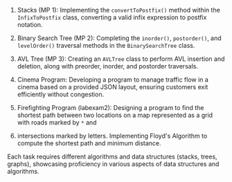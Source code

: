 1. Stacks (MP 1): Implementing the `convertToPostfix()` method within the `InfixToPostfix` class, converting a valid infix expression to postfix notation.

2. Binary Search Tree (MP 2): Completing the `inorder()`, `postorder()`, and `levelOrder()` traversal methods in the `BinarySearchTree` class.

3. AVL Tree (MP 3): Creating an `AVLTree` class to perform AVL insertion and deletion, along with preorder, inorder, and postorder traversals.

4. Cinema Program: Developing a program to manage traffic flow in a cinema based on a provided JSON layout, ensuring customers exit efficiently without congestion.

5. Firefighting Program (labexam2): Designing a program to find the shortest path between two locations on a map represented as a grid with roads marked by `*` and
6. intersections marked by letters. Implementing Floyd's Algorithm to compute the shortest path and minimum distance.

Each task requires different algorithms and data structures (stacks, trees, graphs), showcasing proficiency in various aspects of data structures and algorithms.
